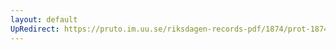 ```yaml
---
layout: default
UpRedirect: https://pruto.im.uu.se/riksdagen-records-pdf/1874/prot-1874--fk--214/prot-1874--fk--214_002.pdf
---
```

